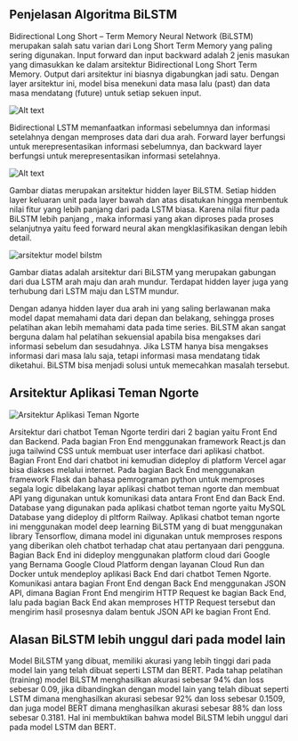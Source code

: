 ## Penjelasan Algoritma BiLSTM
Bidirectional Long Short – Term Memory Neural Network (BiLSTM) merupakan salah satu varian dari Long Short Term Memory yang paling sering digunakan. Input forward dan input backward adalah 2 jenis masukan yang dimasukkan ke dalam arsitektur Bidirectional Long Short Term Memory. Output dari arsitektur ini biasnya digabungkan jadi satu. Dengan layer arsitektur ini, model bisa menekuni data masa lalu (past) dan data masa mendatang (future) untuk setiap sekuen input.

![Alt text](https://data03.123doks.com/thumbv2/123dok/003/825/3825207/28.892.325.612.235.427/gambar-arsitektur-bilstm-sumber-graves-amp-schmidhuber.webp)

Bidirectional LSTM memanfaatkan informasi sebelumnya dan informasi setelahnya dengan memproses data dari dua arah. Forward layer berfungsi untuk merepresentasikan informasi sebelumnya, dan backward layer berfungsi untuk merepresentasikan informasi setelahnya.

![Alt text](https://docplayer.info/docs-images/113/206254265/images/2-1.jpg)

Gambar diatas merupakan arsitektur hidden layer BiLSTM. Setiap hidden layer keluaran unit pada layer bawah dan atas disatukan hingga membentuk nilai fitur yang lebih panjang dari pada LSTM biasa. Karena nilai fitur pada BiLSTM lebih panjang , maka informasi yang akan diproses pada proses selanjutnya yaitu feed forward neural akan mengklasifikasikan dengan lebih detail.

![arsitektur model bilstm](https://user-images.githubusercontent.com/62200309/208637445-1611a5dc-8940-4165-a90a-9a99c171289e.png)

Gambar diatas adalah arsitektur dari BiLSTM yang merupakan gabungan dari dua LSTM arah maju dan arah mundur. Terdapat hidden layer juga yang terhubung dari LSTM maju dan LSTM mundur. 

Dengan adanya hidden layer dua arah ini yang saling berlawanan maka model dapat memahami data dari depan dan belakang, sehingga proses pelatihan akan lebih memahami data pada time series. BiLSTM akan sangat berguna dalam hal pelatihan sekuensial apabila bisa mengakses dari informasi sebelum dan
sesudahnya. Jika LSTM hanya bisa mengakses informasi dari masa lalu saja, tetapi informasi masa mendatang tidak diketahui. BiLSTM bisa menjadi solusi untuk memecahkan masalah tersebut.

## Arsitektur Aplikasi Teman Ngorte

![Arsitektur Aplikasi Teman Ngorte](https://user-images.githubusercontent.com/62200309/208637731-815af47e-0080-44d6-a7cc-32b6f845ff9a.png)

Arsitektur dari chatbot Teman Ngorte terdiri dari 2 bagian yaitu Front End dan Backend. Pada bagian Fron End menggunakan framework React.js dan juga tailwind CSS untuk membuat user interface dari aplikasi chatbot. Bagian Front End dari chatbot ini kemudian dideploy di platform Vercel agar bisa diakses melalui internet. Pada bagian Back End menggunakan framework Flask dan bahasa pemrograman python untuk memproses segala logic dibelakang layar aplikasi chatbot teman ngorte dan membuat API yang digunakan untuk komunikasi data antara Front End dan Back End. Database yang digunakan pada aplikasi chatbot teman ngorte yaitu MySQL Database yang dideploy di pltform Railway. Aplikasi chatbot teman ngorte ini menggunakan model deep learning BiLSTM yang di buat menggunakan library Tensorflow, dimana model ini digunakan untuk memproses respons yang diberikan oleh chatbot terhadap chat atau pertanyaan dari pengguna.  Bagian Back End ini dideploy menggunakan platform cloud dari Google yang Bernama Google Cloud Platform dengan layanan Cloud Run dan Docker untuk mendeploy aplikasi Back End dari chatbot Temen Ngorte. Komunikasi antara bagian Front End dengan Back End menggunakan JSON API, dimana Bagian Front End mengirim HTTP Request ke bagian Back End, lalu pada  bagian Back End akan memproses HTTP Request tersebut dan mengirim hasil prosesnya dalam bentuk JSON API ke bagian Front End.

## Alasan BiLSTM lebih unggul dari pada model lain
Model BiLSTM yang dibuat, memiliki akurasi yang lebih tinggi dari pada model lain yang telah dibuat seperti LSTM dan BERT. Pada tahap pelatihan (training) model BiLSTM menghasilkan akurasi sebesar 94% dan loss sebesar 0.09,  jika dibandingkan dengan model lain yang telah dibuat seperti LSTM dimana menghasilkan akurasi sebesar 92% dan loss sebesar 0.1509, dan juga model BERT dimana menghasilkan akurasi sebesar 88% dan loss sebesar 0.3181. Hal ini membuktikan bahwa model BiLSTM lebih unggul dari pada model LSTM dan BERT.
